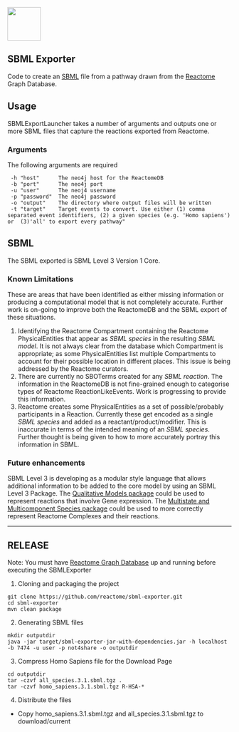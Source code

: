 [<img src=https://user-images.githubusercontent.com/6883670/31999264-976dfb86-b98a-11e7-9432-0316345a72ea.png height=75 />](https://reactome.org)

## SBML Exporter

Code to create an [SBML](http://sbml.org "SBML") file from a pathway drawn from the [Reactome](https://reactome.org/ "Reactome") Graph Database. 

## Usage

SBMLExportLauncher takes a number of arguments and outputs one or more SBML files that capture the reactions exported from Reactome.

### Arguments

The following arguments are required

```console
 -h "host"      The neo4j host for the ReactomeDB
 -b "port"      The neo4j port
 -u "user"      The neoj4 username
 -p "password"  The neo4j password
 -o "output"    The directory where output files will be written
 -t "target"    Target events to convert. Use either (1) comma separated event identifiers, (2) a given species (e.g. 'Homo sapiens') or  (3)'all' to export every pathway"
```

## SBML

The SBML exported is SBML Level 3 Version 1 Core.

### Known Limitations

These are areas that have been identified as either missing information or producing a computational model that is not completely accurate. Further work is on-going to improve both the ReactomeDB and the SBML export of these situations.

1. Identifying the Reactome Compartment containing the Reactome PhysicalEntities that appear as *SBML species* in the resulting *SBML model*. It is not always clear from the database which Compartment is appropriate; as some PhysicalEntities list multiple Compartments to account for their possible location in different places. This issue is being addressed by the Reactome curators.
2. There are currently no SBOTerms created for any *SBML reaction*. The information in the ReactomeDB is not fine-grained enough to categorise types of Reactome ReactionLikeEvents. Work is progressing to provide this information.
3. Reactome creates some PhysicalEntities as a set of possible/probably participants in a Reaction. Currently these get encoded as a single *SBML species* and added as a reactant/product/modifier. This is inaccurate in terms of the intended meaning of an *SBML species*. Further thought is being given to how to more accurately portray this information in SBML.

### Future enhancements

SBML Level 3 is developing as a modular style language that allows additional information to be added to the core model by using an SBML Level 3 Package. The [Qualitative Models package](http://sbml.org/Documents/Specifications/SBML_Level_3/Packages/qual) could be used to represent reactions that involve Gene expression. The [Multistate and Multicomponent Species package](http://sbml.org/Documents/Specifications/SBML_Level_3/Packages/multi) could be used to more correctly represent Reactome Complexes and their reactions.

---

## RELEASE

Note: You must have [Reactome Graph Database](http://www.reactome.org/dev/graph-database/) up and running before executing the SBMLExporter

1. Cloning and packaging the project

```console
git clone https://github.com/reactome/sbml-exporter.git
cd sbml-exporter
mvn clean package
```

2. Generating SBML files

```console
mkdir outputdir
java -jar target/sbml-exporter-jar-with-dependencies.jar -h localhost -b 7474 -u user -p not4share -o outputdir
```

3. Compress Homo Sapiens file for the Download Page 

```console
cd outputdir
tar -czvf all_species.3.1.sbml.tgz .
tar -czvf homo_sapiens.3.1.sbml.tgz R-HSA-*
```

4. Distribute the files
  - Copy homo_sapiens.3.1.sbml.tgz and all_species.3.1.sbml.tgz to download/current
